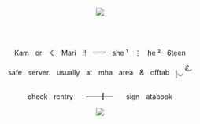 <p align="center">
<img src="https://github.com/user-attachments/assets/2934f507-559d-4573-b229-d3c7cc47cf5b"/>
</p>
<br/><br/>
<p align="center">KamㅤorㅤㄑㅤMariㅤ!!ㅤ𓎠𓎡ㅤshe ¹ㅤ⋮ㅤhe ²ㅤ6teen<p align="center">

<p align="center">safeㅤserver.ㅤusuallyㅤatㅤmhaㅤareaㅤ&ㅤofftabㅤ།◡ ིྀ︶<p align="center">

<p align="center">checkㅤrentryㅤㅤ━━╋━ㅤㅤsignㅤatabook<p align="center">
<p align="center">
  <img src="https://github.com/user-attachments/assets/c6ae8539-441c-4c15-87e2-f896bb67f570"/>
</p>
